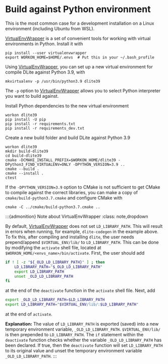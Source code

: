 Build against Python environment
================================
This is the most common case for a development installation on a Linux environment (including Ubuntu from WSL).

[VirtualEnvWrapper] is a set of convenient tools for working with virtual environments in Python.
Install it with

    pip install --user virtualenvwrapper
    export WORKON_HOME=$HOME/.envs  # Put this in your ~/.bash_profile

Using [VirtualEnvWrapper], you can set up a new virtual environment for compile DLite against Python 3.9, with

    mkvirtualenv -p /usr/bin/python3.9 dlite39

The `-p` option to [VirtualEnvWrapper] allows you to select Python interpreter you want to build against.

Install Python dependencies to the new virtual environment

    workon dlite39
    pip install -U pip
    pip install -r requirements.txt
    pip install -r requirements_dev.txt

Create a new build folder and build DLite against Python 3.9

    workon dlite39
    mkdir build-dlite39
    cd build-dlite39
    cmake -DCMAKE_INSTALL_PREFIX=$WORKON_HOME/dlite39 -DPython3_FIND_VIRTUALENV=ONLY -DPYTHON_VERSION=3.9 ..
    cmake --build .
    cmake --install .
    ctest

If the `-DPYTHON_VERSION=3.9` option to CMake is not sufficient to get CMake to compile against the correct libraries, you can make a copy of `cmake/build-python3.7.cmake` and configure CMake with

    cmake -C ../cmake/build-python3.7.cmake ..


:::{admonition} Note about VirtualEnvWrapper
:class: note,dropdown

By default, [VirtualEnvWrapper] does not set `LD_LIBRARY_PATH`.
This will result in errors when running, for example, `dlite-codegen` in the example above.
To fix this, after compiling and installing `dlite`, the user needs prepend/append `$VIRTUAL_ENV/lib/` to `LD_LIBRARY_PATH`.
This can be done by modifying the `activate` shell file, located at `$WORKON_HOME/<envs_name>/bin/activate`. First, the user should add

``` bash
if ! [ -z "${_OLD_LD_LIBRARY_PATH}" ] ; then
    LD_LIBRARY_PATH="$_OLD_LD_LIBRARY_PATH"
    export LD_LIBRARY_PATH
    unset _OLD_LD_LIBRARY_PATH
fi
```
at the end of the `deactivate` function in the `activate` shell file. Next, add
``` bash
export _OLD_LD_LIBRARY_PATH=$LD_LIBRARY_PATH
export LD_LIBRARY_PATH="$VIRTUAL_ENV/lib/:$LD_LIBRARY_PATH"
```
at the end of `activate`.

**Explanation:** The value of `LD_LIBRARY_PATH` is exported (saved) into a new temporary environment variable, `_OLD_LD_LIBRARY_PATH`.
`$VIRTUAL_ENV/lib/` is then prepended to `LD_LIBRARY_PATH`.
The `if` statement within the `deactivate` function checks whether the variable `_OLD_LD_LIBRARY_PATH` has been declared.
If true, then the `deactivate` function will set `LD_LIBRARY_PATH` to its original value and unset the temporary environment variable `_OLD_LD_LIBRARY_PATH`.
:::



[VirtualEnvWrapper]: https://virtualenvwrapper.readthedocs.io/en/latest/
